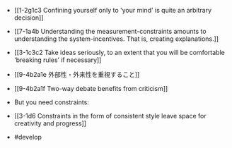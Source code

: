 - [[1-2g1c3 Confining yourself only to 'your mind' is quite an arbitrary decision]]
- [[7-1a4b Understanding the measurement-constraints amounts to understanding the system-incentives. That is, creating explanations.]]
- [[3-1c3c2 Take ideas seriously, to an extent that you will be comfortable ‘breaking rules’ if necessary]]
- [[9-4b2a1e 外部性・外来性を重視すること]]
- [[9-4b2a1f Two-way debate benefits from criticism]]

- But you need constraints:
- [[3-1d6 Constraints in the form of consistent style leave space for creativity and progress]]
- #develop
